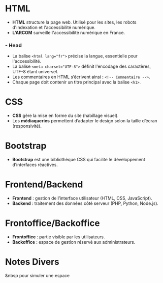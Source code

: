 # HTML

- **HTML** structure la page web. Utilisé pour les sites, les robots d'indexation et l'accessibilité numérique.
- **L'ARCOM** surveille l'accessibilité numérique en France.

### - Head

- La balise `<html lang="fr">` précise la langue, essentielle pour l'accessibilité.
- La balise `<meta charset="UTF-8">` définit l'encodage des caractères, UTF-8 étant universel.
- Les commentaires en HTML s’écrivent ainsi : `<!-- Commentaire -->`.
- Chaque page doit contenir un titre principal avec la balise `<h1>`.

# CSS

- **CSS** gère la mise en forme du site (habillage visuel).
- Les **médiaqueries** permettent d’adapter le design selon la taille d’écran (responsivité).

# Bootstrap

- **Bootstrap** est une bibliothèque CSS qui facilite le développement d’interfaces réactives.

# Frontend/Backend

- **Frontend** : gestion de l’interface utilisateur (HTML, CSS, JavaScript).
- **Backend** : traitement des données côté serveur (PHP, Python, Node.js).

# Frontoffice/Backoffice

- **Frontoffice** : partie visible par les utilisateurs.
- **Backoffice** : espace de gestion réservé aux administrateurs.

# Notes Divers
&nbsp pour simuler une espace


